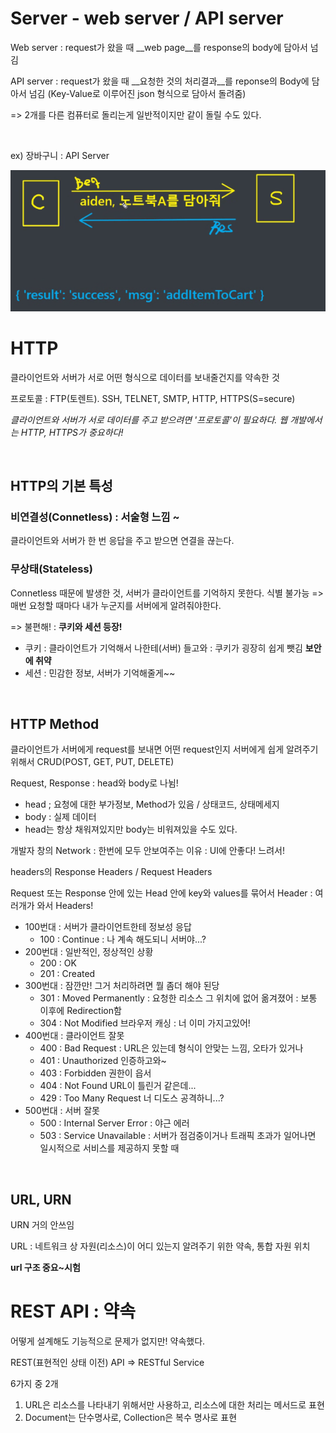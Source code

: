 # Server - web server / API server

Web server : request가 왔을 때 __web page__를 response의 body에 담아서 넘김

API server : request가 왔을 때 __요청한 것의 처리결과__를 reponse의 Body에 담아서 넘김 (Key-Value로 이루어진 json 형식으로 담아서 돌려줌)

=> 2개를 다른 컴퓨터로 돌리는게 일반적이지만 같이 돌릴 수도 있다.

&nbsp;

ex) 장바구니 : API Server

![image-20220421091722589](django_6week.assets/image-20220421091722589.png)



# HTTP

클라이언트와 서버가 서로 어떤 형식으로 데이터를 보내줄건지를 약속한 것

프로토콜 : FTP(토렌트). SSH, TELNET, SMTP, HTTP, HTTPS(S=secure)

_클라이언트와 서버가 서로 데이터를 주고 받으려면 '프로토콜'이 필요하다. 웹 개발에서는 HTTP, HTTPS가 중요하다!_

&nbsp;

## HTTP의 기본 특성

### 비연결성(Connetless) : 서술형 느낌 ~

클라이언트와 서버가 한 번 응답을 주고 받으면 연결을 끊는다.

### 무상태(Stateless)

Connetless 때문에 발생한 것, 서버가 클라이언트를 기억하지 못한다. 식별 불가능 => 매번 요청할 때마다 내가 누군지를 서버에게 알려줘야한다.

=> 불편해! : __쿠키와 세션 등장!__

- 쿠키 : 클라이언트가 기억해서 나한테(서버) 들고와 : 쿠키가 굉장히 쉽게 뺏김 __보안에 취약__
- 세션 : 민감한 정보, 서버가 기억해줄게~~

&nbsp;

## HTTP Method

클라이언트가 서버에게 request를 보내면 어떤 request인지 서버에게 쉽게 알려주기 위해서 CRUD(POST, GET, PUT, DELETE)

Request, Response : head와 body로 나뉨!

- head ; 요청에 대한 부가정보, Method가 있음 / 상태코드, 상태메세지
- body : 실제 데이터
- head는 항상 채워져있지만 body는 비워져있을 수도 있다.

개발자 창의 Network : 한번에 모두 안보여주는 이유 : UI에 안좋다! 느려서!

headers의 Response Headers / Request Headers

Request 또는 Response 안에 있는 Head 안에 key와 values를 묶어서 Header : 여러개가 와서 Headers!

- 100번대 : 서버가 클라이언트한테 정보성 응답
  - 100 : Continue : 나 계속 해도되니 서버야...?
- 200번대 : 일반적인, 정상적인 상황 
  - 200 : OK 
  - 201 : Created
- 300번대 : 잠깐만! 그거 처리하려면 뭘 좀더 해야 된당 
  - 301 : Moved Permanently : 요청한 리소스 그 위치에 없어 옮겨졌어 : 보통 이후에 Redirection함
  -  304 : Not Modified 브라우저 캐싱 : 너 이미 가지고있어!
- 400번대 : 클라이언트 잘못 
  - 400 : Bad Request : URL은 있는데 형식이 안맞는 느낌, 오타가 있거나
  - 401 : Unauthorized 인증하고와~ 
  - 403 :  Forbidden 권한이 읍서
  - 404 : Not Found URL이 틀린거 같은데...
  - 429 : Too Many Request 너 디도스 공격하니...?
- 500번대 : 서버 잘못
  - 500 : Internal Server Error : 야근 에러
  - 503 : Service Unavailable : 서버가 점검중이거나 트래픽 초과가 일어나면 일시적으로 서비스를 제공하지 못할 때

&nbsp;

## URL, URN

URN 거의 안쓰임

URL : 네트워크 상 자원(리소스)이 어디 있는지 알려주기 위한 약속, 통합 자원 위치

__url 구조 중요~시험__



# REST API : 약속

어떻게 설계해도 기능적으로 문제가 없지만! 약속했다.

REST(표현적인 상태 이전) API => RESTful Service

6가지 중 2개

1. URL은 리소스를 나타내기 위해서만 사용하고, 리소스에 대한 처리는 메서드로 표현
2. Document는 단수명사로, Collection은 복수 명사로 표현